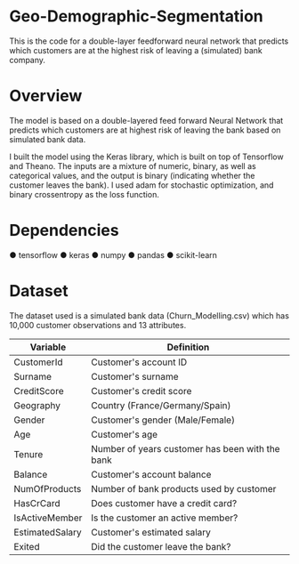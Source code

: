 # Geo-Demographic-Segmentation
This is the code for a double-layer feedforward neural network that predicts which customers are at the highest risk of leaving a (simulated) bank company.

# Overview
The model is based on a double-layered feed forward Neural Network that predicts which customers are at highest risk of leaving the bank based on simulated bank data.

I built the model using the Keras library, which is built on top of Tensorflow and Theano. The inputs are a mixture of numeric, binary, as well as categorical values, and the output is binary (indicating whether the customer leaves the bank). I used adam for stochastic optimization, and binary crossentropy as the loss function.

# Dependencies
● tensorflow
● keras
● numpy
● pandas
● scikit-learn

# Dataset
The dataset used is a simulated bank data (Churn_Modelling.csv) which has 10,000 customer observations and 13 attributes.

| Variable | Definition |
| -------- | ------------ |
| CustomerId | Customer's account ID |
| Surname |	Customer's surname |
| CreditScore |	Customer's credit score |
| Geography	| Country (France/Germany/Spain) |
| Gender | Customer's gender (Male/Female) |
| Age	| Customer's age |
| Tenure |	Number of years customer has been with the bank |
| Balance |	Customer's account balance |
| NumOfProducts |	Number of bank products used by customer |
| HasCrCard |	Does customer have a credit card? |
| IsActiveMember |	Is the customer an active member? |
| EstimatedSalary	| Customer's estimated salary |
| Exited |	Did the customer leave the bank? |
